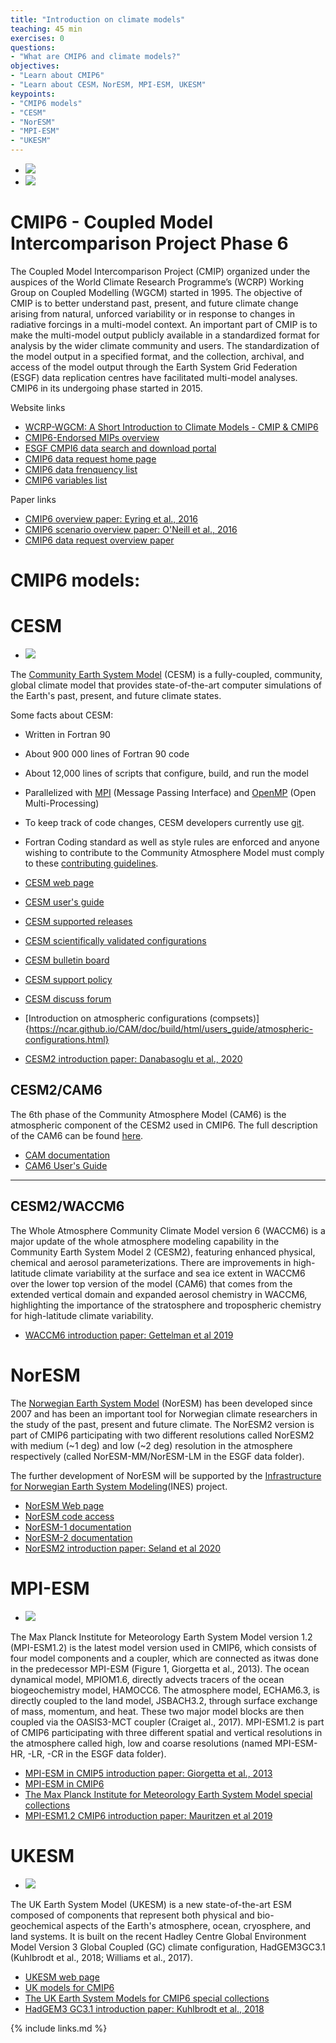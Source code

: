 ```yaml
---
title: "Introduction on climate models"
teaching: 45 min 
exercises: 0
questions:
- "What are CMIP6 and climate models?"
objectives:
- "Learn about CMIP6"
- "Learn about CESM，NorESM, MPI-ESM, UKESM"
keypoints:
- "CMIP6 models"
- "CESM"
- "NorESM"
- "MPI-ESM"
- "UKESM"
---
```


*  <img src="../fig/CMIP_logo_v4.png">
*  <img src="../fig/CMIP6_MIPs.jpg">

# CMIP6 - Coupled Model Intercomparison Project Phase 6

The Coupled Model Intercomparison Project (CMIP) organized under the auspices of the World Climate Research Programme’s (WCRP) Working Group on Coupled Modelling
(WGCM) started in 1995. The objective of CMIP is to better understand past, present, and future climate change arising from natural, unforced variability or in response to changes in radiative forcings in a multi-model context. An important part of CMIP is to make the multi-model output publicly available in a standardized format for analysis by the wider climate community and users. The standardization of the model output in a specified format, and the collection, archival, and access of the model output through the Earth System Grid Federation (ESGF) data replication centres have facilitated multi-model analyses. 
CMIP6 in its undergoing phase started in 2015. 

Website links
*   [WCRP-WGCM: A Short Introduction to Climate Models - CMIP & CMIP6](https://www.wcrp-climate.org/wgcm-cmip)
*   [CMIP6-Endorsed MIPs overview](https://www.wcrp-climate.org/modelling-wgcm-mip-catalogue/modelling-wgcm-cmip6-endorsed-mips)
*   [ESGF CMPI6 data search and download portal](https://esgf-node.llnl.gov/search/cmip6/)
*   [CMIP6 data request home page](http://clipc-services.ceda.ac.uk/dreq/index.html)
*   [CMIP6 data frenquency list](http://clipc-services.ceda.ac.uk/dreq/index/miptable.html)
*   [CMIP6 variables list](http://clipc-services.ceda.ac.uk/dreq/index/var.html)

Paper links
*   [CMIP6 overview paper: Eyring et al., 2016](https://gmd.copernicus.org/articles/9/1937/2016/gmd-9-1937-2016.html)
*   [CMIP6 scenario overview paper: O'Neill et al., 2016](https://gmd.copernicus.org/articles/9/3461/2016/gmd-9-3461-2016.pdf)
*   [CMIP6 data request overview paper](https://gmd.copernicus.org/articles/13/201/2020/)

# CMIP6 models:

# CESM

*  <img src="../fig/cesm01.jpg">

The [Community Earth System Model](http://www.cesm.ucar.edu/) (CESM) is a fully-coupled, community, global climate model that provides state-of-the-art computer simulations of the Earth's past, present, and future climate states.

Some facts about CESM:

*   Written in Fortran 90
*   About 900 000 lines of Fortran 90 code
*   About 12,000 lines of scripts that configure, build, and run the model
*   Parallelized with [MPI](http://www.mpi-forum.org/) (Message Passing Interface) and [OpenMP](http://openmp.org/) (Open Multi-Processing)
*   To keep track of code changes, CESM developers currently use [git](https://en.wikipedia.org/wiki/Git). 
*   Fortran Coding standard as well as style rules are enforced and anyone wishing to contribute to the Community Atmosphere Model must comply to these [contributing guidelines](https://github.com/ESCOMP/CAM/wiki).

*   [CESM web page](http://www.cesm.ucar.edu/)
*   [CESM user's guide](https://escomp.github.io/CESM/release-cesm2/)
*   [CESM supported releases](https://csegweb.cgd.ucar.edu/experiments/public/)
*   [CESM scientifically validated configurations](http://www.cesm.ucar.edu/models/scientifically-supported.html)
*   [CESM bulletin board](http://bb.cgd.ucar.edu/)
*   [CESM support policy](http://www.cesm.ucar.edu/about/support.html)
*   [CESM discuss forum](https://bb.cgd.ucar.edu/cesm/)
*   [Introduction on atmospheric configurations (compsets)]{https://ncar.github.io/CAM/doc/build/html/users_guide/atmospheric-configurations.html}
*   [CESM2 introduction paper: Danabasoglu et al., 2020](https://agupubs.onlinelibrary.wiley.com/doi/full/10.1029/2019MS001916)

## CESM2/CAM6

The 6th phase of the Community Atmosphere Model (CAM6) is the atmospheric component of the CESM2 used in CMIP6. The full description of the CAM6 can be found [here](https://ncar.github.io/CAM/doc/build/html/index.html).  

*   [CAM documentation](https://github.com/ESCOMP/CAM/wiki)
*   [CAM6 User's Guide](https://ncar.github.io/CAM/doc/build/html/users_guide/index.html)

* * *

## CESM2/WACCM6

The Whole Atmosphere Community Climate Model version 6 (WACCM6) is a major update of the whole atmosphere modeling capability in the Community Earth System Model 2 (CESM2), featuring enhanced physical, chemical and aerosol parameterizations. There are improvements in high-latitude climate variability at the surface and sea ice extent in WACCM6 over the lower top version of the model (CAM6) that comes from the extended vertical domain and expanded aerosol chemistry in WACCM6, highlighting the importance of the stratosphere and tropospheric chemistry for high-latitude climate variability.

*   [WACCM6 introduction paper: Gettelman et al 2019](https://agupubs.onlinelibrary.wiley.com/doi/full/10.1029/2019JD030943)

# NorESM

The [Norwegian Earth System Model](https://www.noresm.org/) (NorESM) has been developed since 2007 and has been an important tool for Norwegian climate researchers in the study of the past, present and future climate. The NorESM2 version is part of CMIP6 participating with two different resolutions called NorESM2 with medium (~1 deg) and low (~2 deg) resolution in the atmosphere respectively (called NorESM-MM/NorESM-LM in the ESGF data folder).  

The further development of NorESM will be supported by the [Infrastructure for Norwegian Earth System Modeling](https://www.ines.noresm.org/)(INES)  project.  

*   [NorESM Web page](https://www.noresm.org/)
*   [NorESM code access](https://github.com/NorESMhub/NorESM)
*   [NorESM-1 documentation](https://noresm-docs.readthedocs.io/en/noresm1/)
*   [NorESM-2 documentation](https://noresm-docs.readthedocs.io/en/noresm2/)
*   [NorESM2 introduction paper: Seland et al 2020](https://gmd.copernicus.org/articles/13/6165/2020/gmd-13-6165-2020.html)

# MPI-ESM

*  <img src="../fig/MPI-ESM1.2.jpg">

The Max Planck Institute for Meteorology Earth System Model version 1.2 (MPI-ESM1.2) is the latest model version used in CMIP6, which consists of four model components and a coupler, which are connected as itwas done in the predecessor MPI-ESM (Figure 1, Giorgetta et al., 2013). The ocean dynamical model, MPIOM1.6, directly advects tracers of the ocean biogeochemistry model, HAMOCC6. The atmosphere model, ECHAM6.3, is directly coupled to the land model, JSBACH3.2, through surface exchange of mass, momentum, and heat. These two major model blocks are then coupled via the OASIS3-MCT coupler (Craiget al., 2017). MPI-ESM1.2 is part of CMIP6 participating with three different spatial and vertical resolutions in the atmosphere called high, low and coarse resolutions (named MPI-ESM-HR, -LR, -CR in the ESGF data folder). 

*   [MPI-ESM in CMIP5 introduction paper: Giorgetta et al., 2013](https://agupubs.onlinelibrary.wiley.com/doi/full/10.1002/jame.20038)
*   [MPI-ESM in CMIP6](https://mpimet.mpg.de/en/science/projects/integrated-activities/cmip6)
*   [The Max Planck Institute for Meteorology Earth System Model special collections](<add linkl>)
*   [MPI-ESM1.2 CMIP6 introduction paper: Mauritzen et al 2019](https://agupubs.onlinelibrary.wiley.com/doi/full/10.1029/2018MS001400)


# UKESM

*  <img src="../fig/UKESM1.jpg">

The UK Earth System Model (UKESM) is a new state-of-the-art ESM composed of components that represent both physical and bio-geochemical aspects of the Earth's atmosphere, ocean, cryosphere, and land systems. It is built on the recent Hadley Centre Global Environment Model Version 3 Global Coupled (GC) climate configuration, HadGEM3GC3.1 (Kuhlbrodt et al., 2018; Williams et al., 2017). 

*   [UKESM web page](https://ukesm.ac.uk/)
*   [UK models for CMIP6](https://ukesm.ac.uk/cmip6/)
*   [The UK Earth System Models for CMIP6 special collections](https://agupubs.onlinelibrary.wiley.com/doi/toc/10.1002/(ISSN)1942-2466.UKESM1)
*   [HadGEM3 GC3.1 introduction paper: Kuhlbrodt et al., 2018](https://agupubs.onlinelibrary.wiley.com/doi/full/10.1029/2018MS001370)


{% include links.md %}

